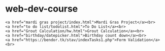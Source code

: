 # web-dev-course

    <a href="mardi gras project/index.html">Mardi Gras Project</a><br>
    <a href="to do list/todolist.html">To Do List</a><br>
    <a href="Grout Calculation/hw.html">Grout Calculation</a><br>
    <a href="birthday/datepicker.html">Birthday count down</a><br>
    <a href="https://bendor.tk/stav/indexTasks1.php">Form Validation</a><br>
